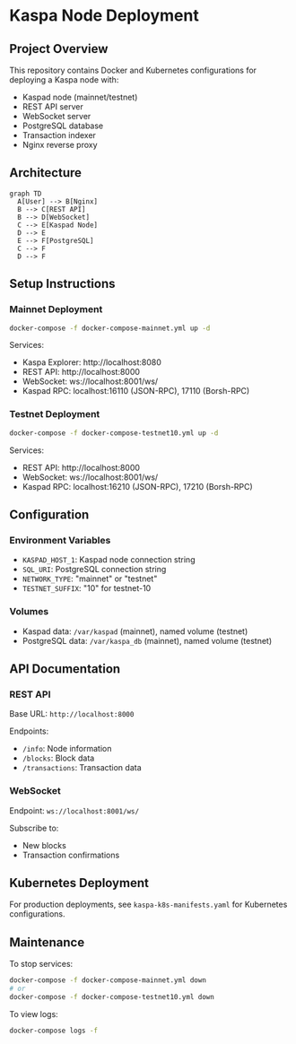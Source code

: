 # Kaspa Node Deployment

## Project Overview
This repository contains Docker and Kubernetes configurations for deploying a Kaspa node with:
- Kaspad node (mainnet/testnet)
- REST API server
- WebSocket server
- PostgreSQL database
- Transaction indexer
- Nginx reverse proxy

## Architecture
```mermaid
graph TD
  A[User] --> B[Nginx]
  B --> C[REST API]
  B --> D[WebSocket]
  C --> E[Kaspad Node]
  D --> E
  E --> F[PostgreSQL]
  C --> F
  D --> F
```

## Setup Instructions

### Mainnet Deployment
```bash
docker-compose -f docker-compose-mainnet.yml up -d
```

Services:
- Kaspa Explorer: http://localhost:8080
- REST API: http://localhost:8000
- WebSocket: ws://localhost:8001/ws/
- Kaspad RPC: localhost:16110 (JSON-RPC), 17110 (Borsh-RPC)

### Testnet Deployment
```bash
docker-compose -f docker-compose-testnet10.yml up -d
```

Services:
- REST API: http://localhost:8000
- WebSocket: ws://localhost:8001/ws/
- Kaspad RPC: localhost:16210 (JSON-RPC), 17210 (Borsh-RPC)

## Configuration

### Environment Variables
- `KASPAD_HOST_1`: Kaspad node connection string
- `SQL_URI`: PostgreSQL connection string
- `NETWORK_TYPE`: "mainnet" or "testnet"
- `TESTNET_SUFFIX`: "10" for testnet-10

### Volumes
- Kaspad data: `/var/kaspad` (mainnet), named volume (testnet)
- PostgreSQL data: `/var/kaspa_db` (mainnet), named volume (testnet)

## API Documentation

### REST API
Base URL: `http://localhost:8000`

Endpoints:
- `/info`: Node information
- `/blocks`: Block data
- `/transactions`: Transaction data

### WebSocket
Endpoint: `ws://localhost:8001/ws/`

Subscribe to:
- New blocks
- Transaction confirmations

## Kubernetes Deployment
For production deployments, see `kaspa-k8s-manifests.yaml` for Kubernetes configurations.

## Maintenance
To stop services:
```bash
docker-compose -f docker-compose-mainnet.yml down
# or
docker-compose -f docker-compose-testnet10.yml down
```

To view logs:
```bash
docker-compose logs -f
